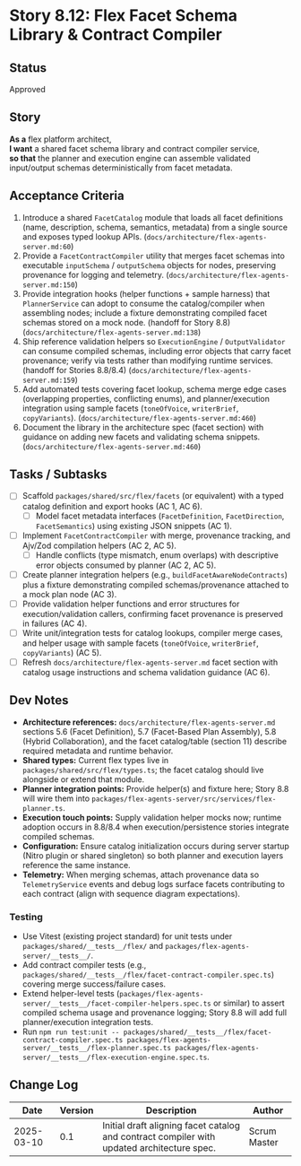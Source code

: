 # Story 8.12: Flex Facet Schema Library & Contract Compiler

## Status
Approved

## Story
**As a** flex platform architect,  
**I want** a shared facet schema library and contract compiler service,  
**so that** the planner and execution engine can assemble validated input/output schemas deterministically from facet metadata.

## Acceptance Criteria
1. Introduce a shared `FacetCatalog` module that loads all facet definitions (name, description, schema, semantics, metadata) from a single source and exposes typed lookup APIs. (`docs/architecture/flex-agents-server.md:60`)
2. Provide a `FacetContractCompiler` utility that merges facet schemas into executable `inputSchema` / `outputSchema` objects for nodes, preserving provenance for logging and telemetry. (`docs/architecture/flex-agents-server.md:150`)
3. Provide integration hooks (helper functions + sample harness) that `PlannerService` can adopt to consume the catalog/compiler when assembling nodes; include a fixture demonstrating compiled facet schemas stored on a mock node. (handoff for Story 8.8) (`docs/architecture/flex-agents-server.md:138`)
4. Ship reference validation helpers so `ExecutionEngine` / `OutputValidator` can consume compiled schemas, including error objects that carry facet provenance; verify via tests rather than modifying runtime services. (handoff for Stories 8.8/8.4) (`docs/architecture/flex-agents-server.md:159`)
5. Add automated tests covering facet lookup, schema merge edge cases (overlapping properties, conflicting enums), and planner/execution integration using sample facets (`toneOfVoice`, `writerBrief`, `copyVariants`). (`docs/architecture/flex-agents-server.md:460`)
6. Document the library in the architecture spec (facet section) with guidance on adding new facets and validating schema snippets. (`docs/architecture/flex-agents-server.md:460`)

## Tasks / Subtasks
- [ ] Scaffold `packages/shared/src/flex/facets` (or equivalent) with a typed catalog definition and export hooks (AC 1, AC 6).
  - [ ] Model facet metadata interfaces (`FacetDefinition`, `FacetDirection`, `FacetSemantics`) using existing JSON snippets (AC 1).
- [ ] Implement `FacetContractCompiler` with merge, provenance tracking, and Ajv/Zod compilation helpers (AC 2, AC 5).
  - [ ] Handle conflicts (type mismatch, enum overlaps) with descriptive error objects consumed by planner (AC 2, AC 5).
- [ ] Create planner integration helpers (e.g., `buildFacetAwareNodeContracts`) plus a fixture demonstrating compiled schemas/provenance attached to a mock plan node (AC 3).
- [ ] Provide validation helper functions and error structures for execution/validation callers, confirming facet provenance is preserved in failures (AC 4).
- [ ] Write unit/integration tests for catalog lookups, compiler merge cases, and helper usage with sample facets (`toneOfVoice`, `writerBrief`, `copyVariants`) (AC 5).
- [ ] Refresh `docs/architecture/flex-agents-server.md` facet section with catalog usage instructions and schema validation guidance (AC 6).

## Dev Notes
- **Architecture references:** `docs/architecture/flex-agents-server.md` sections 5.6 (Facet Definition), 5.7 (Facet-Based Plan Assembly), 5.8 (Hybrid Collaboration), and the facet catalog/table (section 11) describe required metadata and runtime behavior.
- **Shared types:** Current flex types live in `packages/shared/src/flex/types.ts`; the facet catalog should live alongside or extend that module.
- **Planner integration points:** Provide helper(s) and fixture here; Story 8.8 will wire them into `packages/flex-agents-server/src/services/flex-planner.ts`.
- **Execution touch points:** Supply validation helper mocks now; runtime adoption occurs in 8.8/8.4 when execution/persistence stories integrate compiled schemas.
- **Configuration:** Ensure catalog initialization occurs during server startup (Nitro plugin or shared singleton) so both planner and execution layers reference the same instance.
- **Telemetry:** When merging schemas, attach provenance data so `TelemetryService` events and debug logs surface facets contributing to each contract (align with sequence diagram expectations).

### Testing
- Use Vitest (existing project standard) for unit tests under `packages/shared/__tests__/flex/` and `packages/flex-agents-server/__tests__/`.
- Add contract compiler tests (e.g., `packages/shared/__tests__/flex/facet-contract-compiler.spec.ts`) covering merge success/failure cases.
- Extend helper-level tests (`packages/flex-agents-server/__tests__/facet-compiler-helpers.spec.ts` or similar) to assert compiled schema usage and provenance logging; Story 8.8 will add full planner/execution integration tests.
- Run `npm run test:unit -- packages/shared/__tests__/flex/facet-contract-compiler.spec.ts packages/flex-agents-server/__tests__/flex-planner.spec.ts packages/flex-agents-server/__tests__/flex-execution-engine.spec.ts`.

## Change Log
| Date | Version | Description | Author |
|------|---------|-------------|--------|
| 2025-03-10 | 0.1 | Initial draft aligning facet catalog and contract compiler with updated architecture spec. | Scrum Master |

